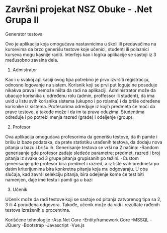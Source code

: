 # Završni projekat NSZ Obuke - .Net Grupa II

Generator testova 

Ovo je aplikacija koja omogućava nastavnicima u školi ili predavačima na kursevima da brzo generišu testove koje učenici, studenti ili polaznici kurseva mogu kasnije raditi. Interfejs kao i logika aplikacije se sastoji iz 3 međusobno zavsina dela.

1. Admistrator

Kao i u svakoj aplikaciji ovog tipa potrebno je prvo izvršiti registraciju, odnosno logovanje na sistem. Korisnik koji se prvi put loguje ne poseduje nikakva prava i nemože ništa da radi na aplikaciji. Administrator može da ubacuje korisnika u određenu rolu (admin, proffessor ili student), da ima uvid u listu svih korisnika sistema (ukupno i po rolama) i da briše određene korisnike iz sistema. Profesorima odredjuje iz kojih predmeta će moći da prave testove, a takođe može i da im ta prava oduzima. Studentima određuje i po potrebi menja razred (grade) i odeljenje (group).

2. Profesor

Ova aplikacija omogućava profesorima da generišu testove, da ih pamte i brišu iz baze podataka, da prate statistiku urađenih testova, da dodaju nova pitanja u bazu i brišu ih. Generisanje testova se vrši na 2 načina:
-Random generisanje gde profesor zadaje sledeće parametre: predmet, razred i broj pitanja iz svake od 3 grupe pitanja grupisanih po težini. 
-Custom generisanje gde profesor bira predmet i razred, a iz liste svih predmeta po datim kriterijumima bira konkretna pitanja koja mu odgovaraju. 
U oba slučaja, kad završi selekciju pitanja, bira odeljenje kome će test biti namenjen, daje ime testu i pamti ga u bazi

3. Učenik

Učenik može da radi testove koji se sastoje od pitanja zatvorenog tipa sa 2, 3 ili 4 ponuđena odgovora. Takođe, učenik može da vidi i rezultate rađenih testova izraženih u procentima.

Korišćene tehnologije
-Asp.Net Core
-Entityframework Core
-MSSQL
-JQuery
-Bootstrap
-Javascript
-Vue.js
